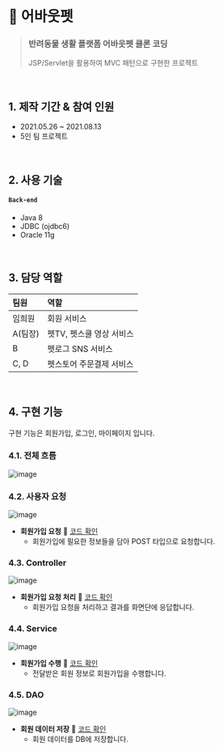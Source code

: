 # 🐶 어바웃펫
>### 반려동물 생활 플랫폼 어바웃펫 클론 코딩  
>JSP/Servlet을 활용하여 MVC 패턴으로 구현한 프로젝트

</br>

## 1. 제작 기간 & 참여 인원
- 2021.05.26 ~ 2021.08.13
- 5인 팀 프로젝트

</br>

## 2. 사용 기술
#### `Back-end`
  - Java 8
  - JDBC (ojdbc6)
  - Oracle 11g

</br>

## 3. 담당 역할
|팀원|역할|
|:--|:--|
|임희원|회원 서비스|
|A(팀장)|펫TV, 펫스쿨 영상 서비스|
|B|펫로그 SNS 서비스|
|C, D|펫스토어 주문결제 서비스|

</br>

## 4. 구현 기능
구현 기능은 회원가입, 로그인, 마이페이지 입니다.

### 4.1. 전체 흐름
![image](https://user-images.githubusercontent.com/92259017/159844151-9755ba4c-3058-4f1a-b808-49958a2220a6.png)
  
### 4.2. 사용자 요청
![image](https://user-images.githubusercontent.com/92259017/159844196-6b660383-8758-4458-922e-285627fb268b.png)
  
- **회원가입 요청** :pushpin: [코드 확인](https://github.com/heewonim131/about-pet/blob/d93040a9bb9486e90a175563f199abec047dfa21/WebContent/Project/aboutPet/join1.jsp#L714)
  - 회원가입에 필요한 정보들을 담아 POST 타입으로 요청합니다.

### 4.3. Controller
![image](https://user-images.githubusercontent.com/92259017/159844366-1719e4b0-4eb0-4e3f-b18a-449f2955e361.png)
  
- **회원가입 요청 처리** :pushpin: [코드 확인](https://github.com/heewonim131/about-pet/blob/d93040a9bb9486e90a175563f199abec047dfa21/src/project/aboutPet/mypage/command/SignUpHandler.java#L15)
  - 회원가입 요청을 처리하고 결과를 화면단에 응답합니다.
  
### 4.4. Service
![image](https://user-images.githubusercontent.com/92259017/159844601-7b304b8f-0381-4be7-8215-34174df95093.png)

- **회원가입 수행** :pushpin: [코드 확인](https://github.com/heewonim131/about-pet/blob/d93040a9bb9486e90a175563f199abec047dfa21/src/project/aboutPet/mypage/service/SignUpService.java#L22)
  - 전달받은 회원 정보로 회원가입을 수행합니다.
  
### 4.5. DAO
![image](https://user-images.githubusercontent.com/92259017/159845144-5d1cfb49-ed05-49b1-846d-7ba03a8a13f9.png)

- **회원 데이터 저장** :pushpin: [코드 확인](https://github.com/heewonim131/about-pet/blob/d93040a9bb9486e90a175563f199abec047dfa21/src/project/aboutPet/mypage/dao/MyPageDAO.java#L35)
  - 회원 데이터를 DB에 저장합니다.

</br>
